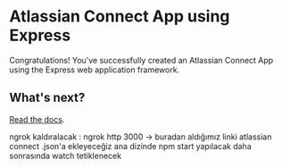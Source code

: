 # Atlassian Connect App using Express

Congratulations!
You've successfully created an Atlassian Connect App using the Express web application framework.

## What's next?

[Read the docs](https://bitbucket.org/atlassian/atlassian-connect-express/src/master/README.md).


ngrok kaldıralacak : ngrok http 3000 -> buradan aldığımız linki atlassian
connect .json'a ekleyeceğiz
ana dizinde npm start yapılacak
daha sonrasında 
watch tetiklenecek
